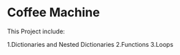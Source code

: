 # Coffee Machine 

This Project include:

1.Dictionaries and Nested Dictionaries
2.Functions
3.Loops